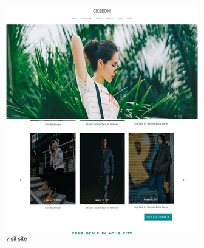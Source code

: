 <img src="images/screenshot-ciceroni-clone.netlify.com-2019.02.18-15-26-56.png" height="300px" style="margin:auto;text-align:center;">
<img src="images/screenshot-ciceroni-clone.netlify.com-2019.02.18-15-27-43.png" height="300px">
<a href="https://ciceroni-clone.netlify.com/">visit site</a>
